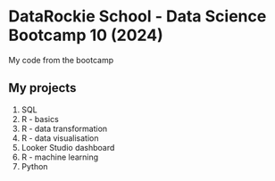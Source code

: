 # DataRockie School - Data Science Bootcamp 10 (2024)
My code from the bootcamp

## My projects
1. SQL
2. R - basics
3. R - data transformation
4. R - data visualisation
5. Looker Studio dashboard
6. R - machine learning
7. Python
